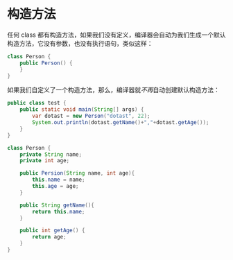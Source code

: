 # 构造方法

任何 class 都有构造方法，如果我们没有定义，编译器会自动为我们生成一个默认构造方法，它没有参数，也没有执行语句，类似这样：
```java
class Person {
    public Person() {
    }
}
```

如果我们自定义了一个构造方法，那么，编译器就*不再*自动创建默认构造方法：
```java
public class test {
    public static void main(String[] args) {
        var dotast = new Person("dotast", 22);
        System.out.println(dotast.getName()+","+dotast.getAge());
    }
}

class Person {
    private String name;
    private int age;

    public Persion(String name, int age){
        this.name = name;
        this.age = age;
    }

    public String getName(){
        return this.name;
    }

    public int getAge() {
        return age;
    }
}
```

